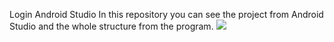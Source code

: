Login Android Studio 
In this repository you can see the project from Android Studio and the whole structure from the program.
![](https://i.imgur.com/x2NHUI1.png)


